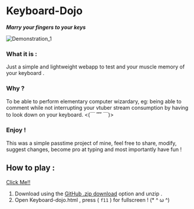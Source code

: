 # Keyboard-Dojo
___Marry your fingers to your keys___ 
 
![Demonstration_1](https://user-images.githubusercontent.com/54982599/120078331-a213cc80-c0cc-11eb-95e1-467b02bbdbe0.gif)


### What it is :

Just a simple and lightweight webapp to test and your muscle memory of your keyboard .

### Why ?

To be able to perform elementary computer wizardary, 
eg: being able to comment while not interrupting your vtuber stream consumption by having to look down on your keyboard. <(￣ ﹌ ￣)>

### Enjoy !

This was a simple passtime project of mine, feel free to share, modify, suggest changes, become pro at typing and most importantly have fun !

## How to play :

[Click Me!!](https://abhimanyu8.github.io/Keyboard-Dojo/)

1. Download using the [GitHub .zip download](https://github.com/Abhimanyu8/Keyboard-Dojo/archive/refs/heads/main.zip) option and unzip .
2. Open Keyboard-dojo.html , press ( `f11` ) for fullscreen ! (* ^ ω ^)

